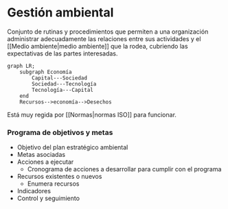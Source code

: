 # Gestión ambiental
Conjunto de rutinas y procedimientos que permiten a una organización administrar adecuadamente las relaciones entre sus actividades y el [[Medio ambiente|medio ambiente]] que la rodea, cubriendo las expectativas de las partes interesadas. 
```mermaid
graph LR;
	subgraph Economía
		Capital---Sociedad
		Sociedad---Tecnología
		Tecnología---Capital
	end
	Recursos-->economía-->Desechos

```

Está muy regida por [[Normas|normas ISO]] para funcionar. 
### Programa de objetivos y metas
- Objetivo del plan estratégico ambiental
- Metas asociadas
- Acciones a ejecutar
	- Cronograma de acciones a desarrollar para cumplir con el programa
- Recursos existentes o nuevos
	- Enumera recursos
- Indicadores
- Control y seguimiento

       